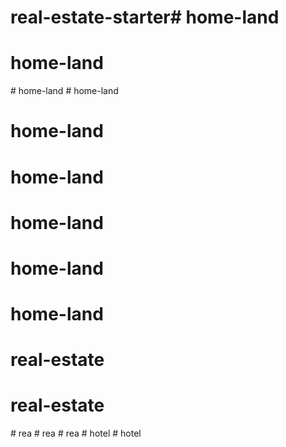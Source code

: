 # real-estate-starter# home-land
# home-land
#   h o m e - l a n d  
 # home-land
# home-land
# home-land
# home-land
# home-land
# home-land
# real-estate
# real-estate
#   r e a  
 #   r e a  
 # rea
#   h o t e l  
 #   h o t e l  
 